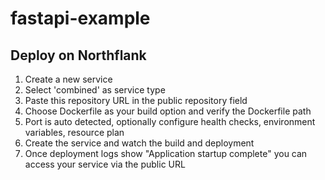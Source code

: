 # fastapi-example

## Deploy on Northflank

1. Create a new service
2. Select 'combined' as service type
3. Paste this repository URL in the public repository field 
3. Choose Dockerfile as your build option and verify the Dockerfile path
4. Port is auto detected, optionally configure health checks, environment variables, resource plan
5. Create the service and watch the build and deployment
6. Once deployment logs show "Application startup complete" you can access your service via the public URL

